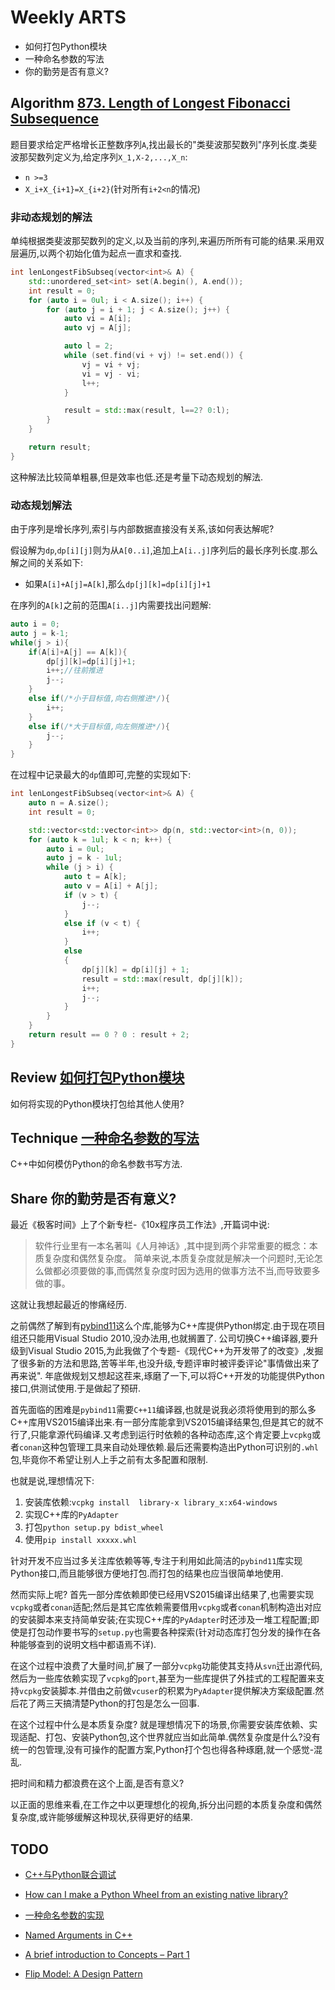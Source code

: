 # Weekly ARTS

- 如何打包Python模块
- 一种命名参数的写法
- 你的勤劳是否有意义?

## Algorithm [873. Length of Longest Fibonacci Subsequence](https://leetcode.com/problems/length-of-longest-fibonacci-subsequence/)

题目要求给定严格增长正整数序列`A`,找出最长的"类斐波那契数列"序列长度.类斐波那契数列定义为,给定序列`X_1,X-2,...,X_n`:

- `n >=3`
- `X_i+X_{i+1}=X_{i+2}`(针对所有`i+2<n`的情况)

### 非动态规划的解法

单纯根据类斐波那契数列的定义,以及当前的序列,来遍历所所有可能的结果.采用双层遍历,以两个初始化值为起点一直求和查找.

```C++
int lenLongestFibSubseq(vector<int>& A) {
    std::unordered_set<int> set(A.begin(), A.end());
    int result = 0;
    for (auto i = 0ul; i < A.size(); i++) {
        for (auto j = i + 1; j < A.size(); j++) {
            auto vi = A[i];
            auto vj = A[j];

            auto l = 2;
            while (set.find(vi + vj) != set.end()) {
                vj = vi + vj;
                vi = vj - vi;
                l++;
            }

            result = std::max(result, l==2? 0:l);
        }
    }

    return result;
}
```

这种解法比较简单粗暴,但是效率也低.还是考量下动态规划的解法.

### 动态规划解法

由于序列是增长序列,索引与内部数据直接没有关系,该如何表达解呢?

假设解为`dp`,`dp[i][j]`则为从`A[0..i]`,追加上`A[i..j]`序列后的最长序列长度.那么解之间的关系如下:

- 如果`A[i]+A[j]=A[k]`,那么`dp[j][k]=dp[i][j]+1`

在序列的`A[k]`之前的范围`A[i..j]`内需要找出问题解:

```C++
auto i = 0;
auto j = k-1;
while(j > i){
    if(A[i]+A[j] == A[k]){
        dp[j][k]=dp[i][j]+1;
        i++;//往前推进
        j--;
    }
    else if(/*小于目标值,向右侧推进*/){
        i++;
    }
    else if(/*大于目标值,向左侧推进*/){
        j--;
    }
}
```

在过程中记录最大的`dp`值即可,完整的实现如下:

```C++
int lenLongestFibSubseq(vector<int>& A) {
    auto n = A.size();
    int result = 0;

    std::vector<std::vector<int>> dp(n, std::vector<int>(n, 0));
    for (auto k = 1ul; k < n; k++) {
        auto i = 0ul;
        auto j = k - 1ul;
        while (j > i) {
            auto t = A[k];
            auto v = A[i] + A[j];
            if (v > t) {
                j--;
            }
            else if (v < t) {
                i++;
            }
            else
            {
                dp[j][k] = dp[i][j] + 1;
                result = std::max(result, dp[j][k]);
                i++;
                j--;
            }
        }
    }
    return result == 0 ? 0 : result + 2;
}
```

## Review [如何打包Python模块](PyPackage.md)

如何将实现的Python模块打包给其他人使用?

## Technique [一种命名参数的写法](NamedParameter.md)

C++中如何模仿Python的命名参数书写方法.

## Share 你的勤劳是否有意义?

最近《极客时间》上了个新专栏-《10x程序员工作法》,开篇词中说:

> 软件行业里有一本名著叫《人月神话》,其中提到两个非常重要的概念：本质复杂度和偶然复杂度。
> 简单来说,本质复杂度就是解决一个问题时,无论怎么做都必须要做的事,而偶然复杂度时因为选用的做事方法不当,而导致要多做的事。

这就让我想起最近的惨痛经历.

之前偶然了解到有[pybind11](https://github.com/pybind/pybind11)这么个库,能够为C++库提供Python绑定.由于现在项目组还只能用Visual Studio 2010,没办法用,也就搁置了. 公司切换C++编译器,要升级到Visual Studio 2015,为此我做了个专题-《现代C++为开发带了的改变》,发掘了很多新的方法和思路,苦等半年,也没升级,专题评审时被评委评论"事情做出来了再来说". 年底做规划又想起这茬来,琢磨了一下,可以将C++开发的功能提供Python接口,供测试使用.于是做起了预研.

首先面临的困难是`pybind11`需要`C++11`编译器,也就是说我必须将使用到的那么多C++库用VS2015编译出来.有一部分库能拿到VS2015编译结果包,但是其它的就不行了,只能拿源代码编译.又考虑到运行时依赖的各种动态库,这个肯定要上`vcpkg`或者`conan`这种包管理工具来自动处理依赖.最后还需要构造出Python可识别的`.whl`包,毕竟你不希望让别人上手之前有太多配置和限制.

也就是说,理想情况下:

1. 安装库依赖:`vcpkg install  library-x library_x:x64-windows`
2. 实现C++库的`PyAdapter`
3. 打包`python setup.py bdist_wheel`
4. 使用`pip install xxxxx.whl`

针对开发不应当过多关注库依赖等等,专注于利用如此简洁的`pybind11`库实现Python接口,而且能够很方便地打包.而打包的结果也应当很简单地使用.

然而实际上呢? 首先一部分库依赖即使已经用VS2015编译出结果了,也需要实现`vcpkg`或者`conan`适配;然后是其它库依赖需要借用`vcpkg`或者`conan`机制构造出对应的安装脚本来支持简单安装;在实现C++库的`PyAdapter`时还涉及一堆工程配置;即使是打包动作要书写的`setup.py`也需要各种探索(针对动态库打包分发的操作在各种能够查到的说明文档中都语焉不详).

在这个过程中浪费了大量时间,扩展了一部分`vcpkg`功能使其支持从`svn`迁出源代码,然后为一些库依赖实现了`vcpkg`的`port`,甚至为一些库提供了外挂式的工程配置来支持`vcpkg`安装脚本.并借由之前做`vcuser`的积累为`PyAdapter`提供解决方案级配置.然后花了两三天搞清楚Python的打包是怎么一回事.

在这个过程中什么是本质复杂度? 就是理想情况下的场景,你需要安装库依赖、实现适配、打包、安装Python包,这个世界就应当如此简单.偶然复杂度是什么?没有统一的包管理,没有可操作的配置方案,Python打个包也得各种琢磨,就一个感觉-混乱.

把时间和精力都浪费在这个上面,是否有意义?

以正面的思维来看,在工作之中以更理想化的视角,拆分出问题的本质复杂度和偶然复杂度,或许能够缓解这种现状,获得更好的结果.

## TODO

- [C++与Python联合调试](https://github.com/MicrosoftDocs/visualstudio-docs/blob/master/docs/python/working-with-c-cpp-python-in-visual-studio.md)
- [How can I make a Python Wheel from an existing native library?](https://stackoverflow.com/questions/24071491/how-can-i-make-a-python-wheel-from-an-existing-native-library)

- [一种命名参数的实现](https://gcc.godbolt.org/)
- [Named Arguments in C++](https://www.fluentcpp.com/2018/12/14/named-arguments-cpp/)
- [A brief introduction to Concepts – Part 1](https://blog.feabhas.com/2018/12/a-brief-introduction-to-concepts-part-1/)
- [Flip Model: A Design Pattern](https://accu.org/var/uploads/journals/Overload148.pdf#page=6)